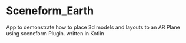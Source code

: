 # Sceneform_Earth
App to demonstrate how to place 3d models and layouts to an AR Plane using sceneform Plugin. written in Kotlin 
